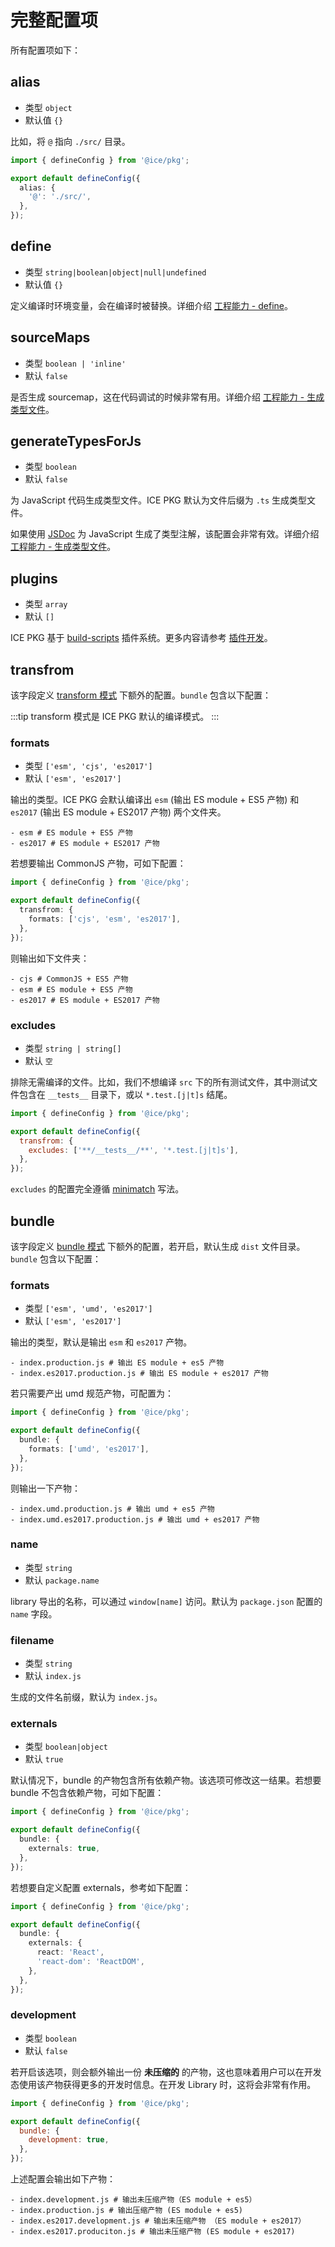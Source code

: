 # 完整配置项

所有配置项如下：

## alias

+ 类型 `object`
+ 默认值 `{}`

比如，将 `@` 指向 `./src/` 目录。

```ts
import { defineConfig } from '@ice/pkg';

export default defineConfig({
  alias: {
    '@': './src/',
  },
});
```

## define

+ 类型 `string|boolean|object|null|undefined`
+ 默认值 `{}`

定义编译时环境变量，会在编译时被替换。详细介绍 [工程能力 - define](/guide/abilities#define)。

## sourceMaps

+ 类型 `boolean | 'inline'`
+ 默认 `false`

是否生成 sourcemap，这在代码调试的时候非常有用。详细介绍 [工程能力 - 生成类型文件](/guide/abilities#sourcemap)。

## generateTypesForJs

+ 类型 `boolean`
+ 默认 `false`

为 JavaScript 代码生成类型文件。ICE PKG 默认为文件后缀为 `.ts` 生成类型文件。

如果使用 [JSDoc](https://jsdoc.app/) 为 JavaScript 生成了类型注解，该配置会非常有效。详细介绍 [工程能力 - 生成类型文件](/guide/abilities#生成类型文件)。

## plugins

+ 类型 `array`
+ 默认 `[]`

ICE PKG 基于 [build-scripts](https://github.com/ice-lab/build-scripts) 插件系统。更多内容请参考 [插件开发](/reference/plugins-development)。

## transfrom

该字段定义 [transform 模式](/#双模式) 下额外的配置。`bundle` 包含以下配置：

:::tip
transform 模式是 ICE PKG 默认的编译模式。
:::

### formats

+ 类型 `['esm', 'cjs', 'es2017']`
+ 默认 `['esm', 'es2017']`

输出的类型。ICE PKG 会默认编译出 `esm` (输出 ES module + ES5 产物) 和 `es2017` (输出 ES module + ES2017 产物) 两个文件夹。

```shell
- esm # ES module + ES5 产物
- es2017 # ES module + ES2017 产物
```

若想要输出 CommonJS 产物，可如下配置：

```ts
import { defineConfig } from '@ice/pkg';

export default defineConfig({
  transfrom: {
    formats: ['cjs', 'esm', 'es2017'],
  },
});
```

则输出如下文件夹：

```shell
- cjs # CommonJS + ES5 产物
- esm # ES module + ES5 产物
- es2017 # ES module + ES2017 产物
```

### excludes

+ 类型 `string | string[]`
+ 默认 `空`

排除无需编译的文件。比如，我们不想编译 `src` 下的所有测试文件，其中测试文件包含在 `__tests__` 目录下，或以 `*.test.[j|t]s` 结尾。

```js
import { defineConfig } from '@ice/pkg';

export default defineConfig({
  transfrom: {
    excludes: ['**/__tests__/**', '*.test.[j|t]s'],
  },
});
```

`excludes` 的配置完全遵循 [minimatch](https://github.com/isaacs/minimatch) 写法。

## bundle

该字段定义 [bundle 模式](/#双模式) 下额外的配置，若开启，默认生成 `dist` 文件目录。`bundle` 包含以下配置：

### formats

+ 类型 `['esm', 'umd', 'es2017']`
+ 默认 `['esm', 'es2017']`

输出的类型，默认是输出 `esm` 和 `es2017` 产物。

```shell title=root/dist
- index.production.js # 输出 ES module + es5 产物
- index.es2017.production.js # 输出 ES module + es2017 产物
```

若只需要产出 umd 规范产物，可配置为：

```ts
import { defineConfig } from '@ice/pkg';

export default defineConfig({
  bundle: {
    formats: ['umd', 'es2017'],
  },
});
```

则输出一下产物：

```shell title=root/dist
- index.umd.production.js # 输出 umd + es5 产物
- index.umd.es2017.production.js # 输出 umd + es2017 产物
```

### name

+ 类型 `string`
+ 默认 `package.name`

library 导出的名称，可以通过 `window[name]` 访问。默认为 `package.json` 配置的 `name` 字段。

### filename

+ 类型 `string`
+ 默认 `index.js`

生成的文件名前缀，默认为 `index.js`。

### externals

+ 类型 `boolean|object`
+ 默认 `true`

默认情况下，bundle 的产物包含所有依赖产物。该选项可修改这一结果。若想要 bundle 不包含依赖产物，可如下配置：

```ts
import { defineConfig } from '@ice/pkg';

export default defineConfig({
  bundle: {
    externals: true,
  },
});
```

若想要自定义配置 externals，参考如下配置：

```ts
import { defineConfig } from '@ice/pkg';

export default defineConfig({
  bundle: {
    externals: {
      react: 'React',
      'react-dom': 'ReactDOM',
    },
  },
});
```

### development

+ 类型 `boolean`
+ 默认 `false`

若开启该选项，则会额外输出一份 **未压缩的** 的产物，这也意味着用户可以在开发态使用该产物获得更多的开发时信息。在开发 Library 时，这将会非常有作用。

```js
import { defineConfig } from '@ice/pkg';

export default defineConfig({
  bundle: {
    development: true,
  },
});
```

上述配置会输出如下产物：

```shell title=root/dist
- index.development.js # 输出未压缩产物（ES module + es5）
- index.production.js # 输出压缩产物 (ES module + es5)
- index.es2017.development.js # 输出未压缩产物 （ES module + es2017）
- index.es2017.produciton.js # 输出未压缩产物 (ES module + es2017)
```
